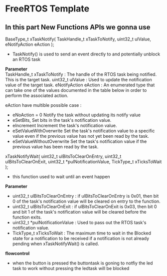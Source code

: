 # FreeRTOS Template

## In this part New Functions APIs we gonna use
BaseType_t xTaskNotify( TaskHandle_t xTaskToNotify,
                         uint32_t ulValue,
                         eNotifyAction eAction );
                         
- TaskNotify() is used to send an event directly to and potentially unblock an RTOS task

 **Parameter**\
TaskHandle_t xTaskToNotify : The handle of the RTOS task being notified. This is the target task.
uint32_t ulValue : Used to update the notification value of the target task. 
eNotifyAction eAction : An enumerated type that can take one of the values documented in the table below in order to perform the associated action.

eAction have multible possible case :
- eNoAction = 0  Notify the task without updating its notify value
- eSetBits,	Set bits in the task's notification value. 
- eIncrement  Increment the task's notification value. 
- eSetValueWithOverwrite  Set the task's notification value to a specific value even if the previous value has not yet been read by the task. 
- eSetValueWithoutOverwrite Set the task's notification value if the previous value has been read by the task. 

xTaskNotifyWait( uint32_t ulBitsToClearOnEntry,
                             uint32_t ulBitsToClearOnExit,
                             uint32_t *pulNotificationValue,
                             TickType_t xTicksToWait );
- this function used to wait until an event happen

 **Parameter**
 - uint32_t ulBitsToClearOnEntry : if ulBitsToClearOnEntry is 0x01, then bit 0 of the task's notification value will be cleared on entry to the function.
 - uint32_t ulBitsToClearOnExit : if ulBitsToClearOnExit is 0x03, then bit 0 and bit 1 of the task's notification value will be cleared before the function exits.
 - uint32_t *pulNotificationValue : Used to pass out the RTOS task's notification value. 
 - TickType_t xTicksToWait : The maximum time to wait in the Blocked state for a notification to be received if a notification is not already pending when xTaskNotifyWait() is called.

__flowcontrol__
- when the button is pressed the buttontask is goning to notfiy the led task to work without pressing the ledtask will be blocked 

